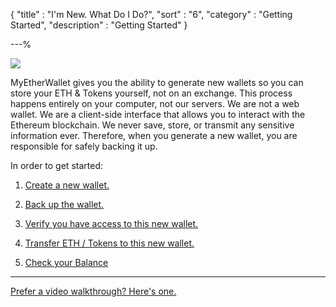 {
"title"       : "I'm New. What Do I Do?",
"sort"        : "6",
"category"    : "Getting Started",
"description" : "Getting Started"
}

---%


![](https://s3.amazonaws.com/groovehq/uploaded/u69bid7b81o6arx56zxwo67txvl9v6ls82ma49r2li4tocdm6t?1498421641)

MyEtherWallet gives you the ability to generate new wallets so you can store your ETH &amp; Tokens yourself, not on an exchange. This process happens entirely on your computer, not our servers. We are not a web wallet. We are a client-side interface that allows you to interact with the Ethereum blockchain. We never save, store, or transmit any sensitive information ever. Therefore, when you generate a new wallet, you are responsible for safely backing it up.

In order to get started:

1. [Create a new wallet.](https://myetherwallet.github.io/knowledge-base/getting-started/creating-a-new-wallet-on-myetherwallet.html)

2. [Back up the wallet.](https://myetherwallet.github.io/knowledge-base/getting-started/backing-up-your-new-wallet.html)

3. [Verify you have access to this new wallet.](https://myetherwallet.github.io/knowledge-base/getting-started/accessing-your-new-eth-wallet.html)

4. [Transfer ETH / Tokens to this new wallet.](https://myetherwallet.github.io/knowledge-base/faq/buying-selling-exchanging-eth-tokens-fiat.html)

5. [Check your Balance](https://myetherwallet.github.io/knowledge-base/getting-started/checking-balance-of-my-account.html)

---

[Prefer a video walkthrough? Here's one.](https://youtu.be/phht73IvUDI?t=58)






